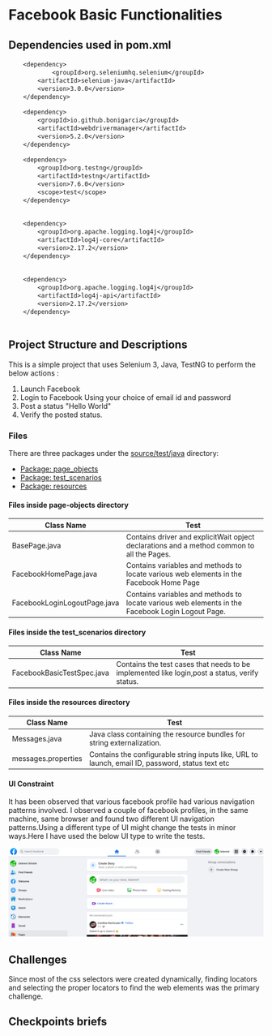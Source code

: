 # Facebook Basic Functionalities
## Dependencies used in pom.xml
```
	<dependency>
    		<groupId>org.seleniumhq.selenium</groupId>
    	<artifactId>selenium-java</artifactId>
    	<version>3.0.0</version>
	</dependency>
```

```
	<dependency>
    	<groupId>io.github.bonigarcia</groupId>
    	<artifactId>webdrivermanager</artifactId>
    	<version>5.2.0</version>
	</dependency>
```
```
	<dependency>
    	<groupId>org.testng</groupId>
    	<artifactId>testng</artifactId>
    	<version>7.6.0</version>
    	<scope>test</scope>
	</dependency>
	
```
```
	<dependency>
    	<groupId>org.apache.logging.log4j</groupId>
    	<artifactId>log4j-core</artifactId>
    	<version>2.17.2</version>
	</dependency>
	
```
```
	<dependency>
    	<groupId>org.apache.logging.log4j</groupId>
    	<artifactId>log4j-api</artifactId>
    	<version>2.17.2</version>
	</dependency>
	
```


## Project Structure and Descriptions
This is a simple project that uses Selenium 3, Java, TestNG to perform the below actions : 
1. Launch Facebook
2. Login to Facebook Using your choice of email id and password
3. Post a status "Hello World"
4. Verify the posted status. 

### Files
There are three packages under the [source/test/java](https://github.com/paramipersonal/facebook-selenium-java-testng/tree/master/src/test/java) directory:
* [Package: page_objects](#files-inside-page-objects-directory)
* [Package: test_scenarios](#files-inside-the-test_scenarios-directory)
* [Package: resources](#files-inside-the-resources-directory)


#### Files inside **page-objects** directory
| Class Name            | Test                                                                                                                                     |
|-----------------------|------------------------------------------------------------------------------------------------------------------------------------------|
| BasePage.java        | Contains driver and explicitWait opject declarations and a method common to all the Pages.|        
| FacebookHomePage.java | Contains variables and methods to locate various web elements in the Facebook Home Page                                                    
| FacebookLoginLogoutPage.java        | Contains variables and methods to locate various web elements in the Facebook Login Logout Page.   

#### Files inside the **test_scenarios** directory
| Class Name            | Test                                                                                                                                     |
|-----------------------|------------------------------------------------------------------------------------------------------------------------------------------|
| FacebookBasicTestSpec.java        | Contains the test cases that needs to be implemented like login,post a status, verify status.|           

#### Files inside the **resources** directory
| Class Name            | Test                                                                                                                                     |
|-----------------------|------------------------------------------------------------------------------------------------------------------------------------------|
| Messages.java        | Java class containing the resource bundles for string externalization.|           
| messages.properties | Contains the configurable string inputs like, URL to launch, email ID, password, status text etc                                      

#### UI Constraint
It has been observed that various facebook profile had various navigation patterns involved.
I observed a couple of facebook profiles, in the same machine, same browser and found two different UI navigation patterns.Using a different type of UI might change the tests in minor ways.Here I have used the below UI type to write the tests.

![Image1](https://github.com/paramipersonal/facebook-selenium-java-testng/blob/master/images/UI_test1.PNG)

## Challenges
Since most of the css selectors were created dynamically, finding locators and selecting the proper locators to find the web elements 
was the primary challenge. 

## Checkpoints briefs